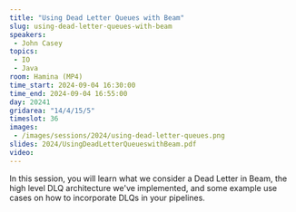 ```yaml
---
title: "Using Dead Letter Queues with Beam"
slug: using-dead-letter-queues-with-beam
speakers:
 - John Casey
topics:
 - IO
 - Java
room: Hamina (MP4)
time_start: 2024-09-04 16:30:00
time_end: 2024-09-04 16:55:00
day: 20241
gridarea: "14/4/15/5"
timeslot: 36
images:
 - /images/sessions/2024/using-dead-letter-queues.png
slides: 2024/UsingDeadLetterQueueswithBeam.pdf
video: 
---
```


In this session, you will learn what we consider a Dead Letter in Beam, the high level DLQ architecture we've implemented, and some example use cases on how to incorporate DLQs in your pipelines.
